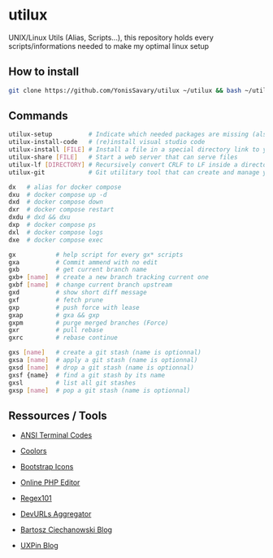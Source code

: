 # utilux
UNIX/Linux Utils (Alias, Scripts...),
this repository holds every scripts/informations needed to make my optimal linux setup

## How to install

```bash
git clone https://github.com/YonisSavary/utilux ~/utilux && bash ~/utilux/install.sh
```

## Commands

```bash
utilux-setup          # Indicate which needed packages are missing (also install usual VSCode extensions)
utilux-install-code   # (re)install visual studio code
utilux-install [FILE] # Install a file in a special directory link to your $PATH
utilux-share [FILE]   # Start a web server that can serve files
utilux-lf [DIRECTORY] # Recursively convert CRLF to LF inside a directory (. by default)
utilux-git            # Git utilitary tool that can create and manage your repos

dx   # alias for docker compose
dxu  # docker compose up -d
dxd  # docker compose down
dxr  # docker compose restart
dxdu # dxd && dxu
dxp  # docker compose ps
dxl  # docker compose logs
dxe  # docker compose exec

gx           # help script for every gx* scripts
gxa          # Commit ammend with no edit
gxb          # get current branch name
gxb+ [name]  # create a new branch tracking current one
gxbf [name]  # change current branch upstream
gxd          # show short diff message
gxf          # fetch prune
gxp          # push force with lease
gxap         # gxa && gxp
gxpm         # purge merged branches (Force)
gxr          # pull rebase
gxrc         # rebase continue

gxs [name]   # create a git stash (name is optionnal)
gxsa [name]  # apply a git stash (name is optionnal)
gxsd [name]  # drop a git stash (name is optionnal)
gxsf {name}  # find a git stash by its name
gxsl         # list all git stashes
gxsp [name]  # pop a git stash (name is optionnal)
```

## Ressources / Tools

- [ANSI Terminal Codes](https://gist.github.com/fnky/458719343aabd01cfb17a3a4f7296797)
- [Coolors](https://coolors.co/)
- [Bootstrap Icons](https://icons.getbootstrap.com/)
- [Online PHP Editor](https://onlinephp.io/)
- [Regex101](https://regex101.com/)

- [DevURLs Aggregator](https://devurls.com/)
- [Bartosz Ciechanowski Blog](https://ciechanow.ski/)
- [UXPin Blog](https://www.uxpin.com/studio/blog/)






